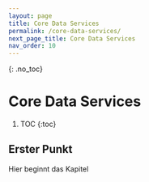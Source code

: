 ```yaml
---
layout: page
title: Core Data Services
permalink: /core-data-services/
next_page_title: Core Data Services
nav_order: 10
---
```


{: .no_toc}
# Core Data Services

1. TOC
{:toc}

## Erster Punkt 

Hier beginnt das Kapitel